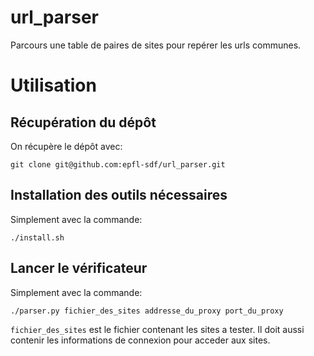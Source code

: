 # url_parser
Parcours une table de paires de sites pour repérer les urls communes.

# Utilisation

## Récupération du dépôt
On récupère le dépôt avec:
```
git clone git@github.com:epfl-sdf/url_parser.git
```

## Installation des outils nécessaires
Simplement avec la commande:
```
./install.sh
```

## Lancer le vérificateur
Simplement avec la commande:
```
./parser.py fichier_des_sites addresse_du_proxy port_du_proxy
```

`fichier_des_sites` est le fichier contenant les sites a tester. Il doit aussi contenir les informations de connexion pour acceder aux sites.
